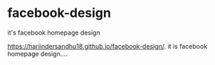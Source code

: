 # facebook-design
it's facebook homepage design

https://harjindersandhu18.github.io/facebook-design/. it is facebook homepage design....